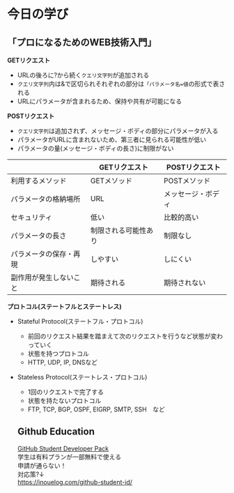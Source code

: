 # 今日の学び

## 「プロになるためのWEB技術入門」
**GETリクエスト**  
- URLの後ろに?から続く`クエリ文字列`が追加される  
- `クエリ文字列`内は&で区切られそれぞれの部分は`「パラメータ名=値`の形式で表される  
- URLにパラメータが含まれるため、保持や共有が可能になる

**POSTリクエスト**  
- `クエリ文字列`は追加されず、メッセージ・ボディの部分にパラメータが入る
- パラメータがURLに含まれないため、第三者に見られる可能性が低い
- パラメータの量(メッセージ・ボディの長さ)に制限がない

|    |  GETリクエスト  | POSTリクエスト |
| ---- | ---- | ----|
|  利用するメソッド  |  GETメソッド  | POSTメソッド|
|  パラメータの格納場所  | URL | メッセージ・ボディ |
|セキュリティ|低い|比較的高い|
|パラメータの長さ|制限される可能性あり|制限なし|
|パラメータの保存・再現|しやすい|しにくい|
|副作用が発生しないこと|期待される|期待されない|

**プロトコル(ステートフルとステートレス)**  
- Stateful Protocol(ステートフル・プロトコル)  
  - 前回のリクエスト結果を踏まえて次のリクエストを行うなど状態が変わっていく
  - 状態を持つプロトコル
  - HTTP, UDP, IP, DNSなど
- Stateless Protocol(ステートレス・プロトコル)  
  - 1回のリクエストで完了する
  - 状態を持たないプロトコル
  - FTP, TCP, BGP, OSPF, EIGRP, SMTP, SSH　など  
  

  ## Github Education

  [GitHub Student Developer Pack](https://education.github.com/pack#offers)  
  学生は有料プランが一部無料で使える  
  申請が通らない！  
対応策?↓  
  https://inouelog.com/github-student-id/
